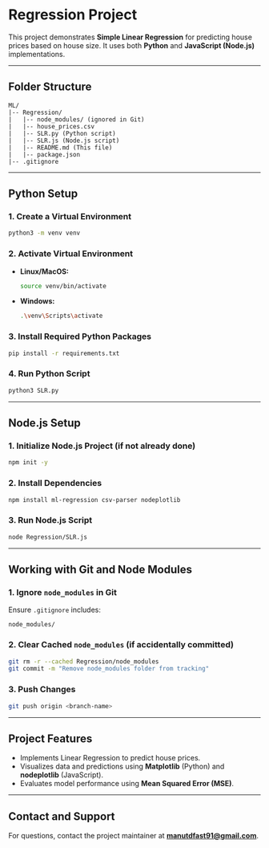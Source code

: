 # Regression Project

This project demonstrates **Simple Linear Regression** for predicting house prices based on house size. It uses both **Python** and **JavaScript (Node.js)** implementations.

---

## **Folder Structure**
```
ML/
|-- Regression/
|   |-- node_modules/ (ignored in Git)
|   |-- house_prices.csv
|   |-- SLR.py (Python script)
|   |-- SLR.js (Node.js script)
|   |-- README.md (This file)
|   |-- package.json
|-- .gitignore
```

---

## **Python Setup**

### **1. Create a Virtual Environment**
```bash
python3 -m venv venv
```

### **2. Activate Virtual Environment**
- **Linux/MacOS:**
  ```bash
  source venv/bin/activate
  ```
- **Windows:**
  ```bash
  .\venv\Scripts\activate
  ```

### **3. Install Required Python Packages**
```bash
pip install -r requirements.txt
```

### **4. Run Python Script**
```bash
python3 SLR.py
```

---

## **Node.js Setup**

### **1. Initialize Node.js Project (if not already done)**
```bash
npm init -y
```

### **2. Install Dependencies**
```bash
npm install ml-regression csv-parser nodeplotlib
```

### **3. Run Node.js Script**
```bash
node Regression/SLR.js
```

---

## **Working with Git and Node Modules**

### **1. Ignore `node_modules` in Git**
Ensure `.gitignore` includes:
```
node_modules/
```

### **2. Clear Cached `node_modules` (if accidentally committed)**
```bash
git rm -r --cached Regression/node_modules
git commit -m "Remove node_modules folder from tracking"
```

### **3. Push Changes**
```bash
git push origin <branch-name>
```

---

## **Project Features**
- Implements Linear Regression to predict house prices.
- Visualizes data and predictions using **Matplotlib** (Python) and **nodeplotlib** (JavaScript).
- Evaluates model performance using **Mean Squared Error (MSE)**.

---

## **Contact and Support**
For questions, contact the project maintainer at **manutdfast91@gmail.com**.

